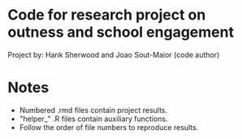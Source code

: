 # Code for research project on outness and school engagement 
 
Project by: Hank Sherwood and Joao Sout-Maior (code author)
 
 # Notes
 
 * Numbered .rmd files contain project results.
 * "helper_" .R files contain auxiliary functions.
 * Follow the order of file numbers to reproduce results.
